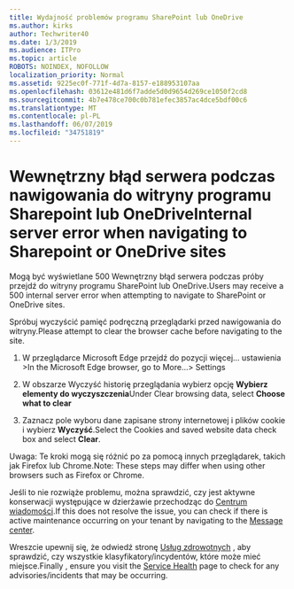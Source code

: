 ```yaml
---
title: Wydajność problemów programu SharePoint lub OneDrive
ms.author: kirks
author: Techwriter40
ms.date: 1/3/2019
ms.audience: ITPro
ms.topic: article
ROBOTS: NOINDEX, NOFOLLOW
localization_priority: Normal
ms.assetid: 9225ec0f-771f-4d7a-8157-e188953107aa
ms.openlocfilehash: 03612e481d6f7adde5d0d9654d269ce1050f2cd8
ms.sourcegitcommit: 4b7e478ce700c0b781efec3857ac4dce5bdf00c6
ms.translationtype: MT
ms.contentlocale: pl-PL
ms.lasthandoff: 06/07/2019
ms.locfileid: "34751819"
---
```

# <a name="internal-server-error-when-navigating-to-sharepoint-or-onedrive-sites"></a><span data-ttu-id="1c178-102">Wewnętrzny błąd serwera podczas nawigowania do witryny programu Sharepoint lub OneDrive</span><span class="sxs-lookup"><span data-stu-id="1c178-102">Internal server error when navigating to Sharepoint or OneDrive sites</span></span>

<span data-ttu-id="1c178-103">Mogą być wyświetlane 500 Wewnętrzny błąd serwera podczas próby przejdź do witryny programu SharePoint lub OneDrive.</span><span class="sxs-lookup"><span data-stu-id="1c178-103">Users may receive a 500 internal server error when attempting to navigate to SharePoint or OneDrive sites.</span></span> 

<span data-ttu-id="1c178-104">Spróbuj wyczyścić pamięć podręczną przeglądarki przed nawigowania do witryny.</span><span class="sxs-lookup"><span data-stu-id="1c178-104">Please attempt to clear the browser cache before navigating to the site.</span></span>


1. <span data-ttu-id="1c178-105">W przeglądarce Microsoft Edge przejdź do pozycji więcej... ustawienia ></span><span class="sxs-lookup"><span data-stu-id="1c178-105">In the Microsoft Edge browser, go to More...> Settings</span></span>

2. <span data-ttu-id="1c178-106">W obszarze Wyczyść historię przeglądania wybierz opcję **Wybierz elementy do wyczyszczenia**</span><span class="sxs-lookup"><span data-stu-id="1c178-106">Under Clear browsing data, select **Choose what to clear**</span></span>

3. <span data-ttu-id="1c178-107">Zaznacz pole wyboru dane zapisane strony internetowej i plików cookie i wybierz **Wyczyść**.</span><span class="sxs-lookup"><span data-stu-id="1c178-107">Select the Cookies and saved website data check box and select **Clear**.</span></span>

<span data-ttu-id="1c178-108">Uwaga: Te kroki mogą się różnić po za pomocą innych przeglądarek, takich jak Firefox lub Chrome.</span><span class="sxs-lookup"><span data-stu-id="1c178-108">Note: These steps may differ when using other browsers such as Firefox or Chrome.</span></span>

<span data-ttu-id="1c178-109">Jeśli to nie rozwiąże problemu, można sprawdzić, czy jest aktywne konserwacji występujące w dzierżawie przechodząc do [Centrum wiadomości](https://portal.office.com/adminportal/home#/MessageCenter).</span><span class="sxs-lookup"><span data-stu-id="1c178-109">If this does not resolve the issue, you can check if there is active maintenance occurring on your tenant by navigating to the [Message center](https://portal.office.com/adminportal/home#/MessageCenter).</span></span>

<span data-ttu-id="1c178-110">Wreszcie upewnij się, że odwiedź stronę [Usług zdrowotnych](https://portal.office.com/adminportal/home#/servicehealth) , aby sprawdzić, czy wszystkie klasyfikatory/incydentów, które może mieć miejsce.</span><span class="sxs-lookup"><span data-stu-id="1c178-110">Finally , ensure you visit the [Service Health](https://portal.office.com/adminportal/home#/servicehealth) page to check for any advisories/incidents that may be occurring.</span></span>

